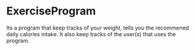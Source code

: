 # ExerciseProgram
 Its a program that keep tracks of your weight, tells you the recommened daily calories intake. It also keep tracks of the user(s) that uses the program. 
